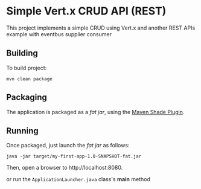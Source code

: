 # Simple Vert.x CRUD API (REST)

This project implements a simple CRUD using Vert.x and another REST APIs example with eventbus supplier consumer

## Building

To build project:

  ```
  mvn clean package
  ```
## Packaging

The application is packaged as a _fat jar_, using the 
[Maven Shade Plugin](https://maven.apache.org/plugins/maven-shade-plugin/).

## Running

Once packaged, just launch the _fat jar_ as follows:

```
java -jar target/my-first-app-1.0-SNAPSHOT-fat.jar
```
Then, open a browser to http://localhost:8080.

or run the `ApplicationLauncher.java` class's **main** method
